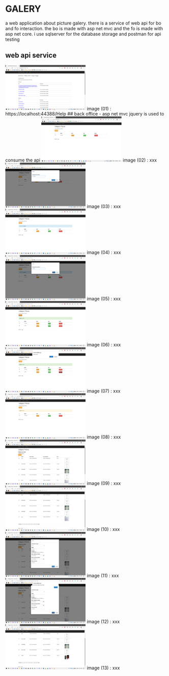 # GALERY
 a web application about picture galery. there is a service of web api for bo and fo interaction. the bo is made with asp net mvc and the fo is made with asp net core. i use sqlserver for the database storage and postman for api testing
## web api service
<img alt="zulmianah" src="/screenshots/Screenshot%20(234).png" width="50%">
image (01) : https://localhost:44388/Help
## back office - asp net mvc
jquery is used to consume the api
<img alt="zulmianah" src="/screenshots/Screenshot%20(235).png" width="50%">
image (02) : xxx
<img alt="zulmianah" src="/screenshots/Screenshot%20(236).png" width="50%">
image (03) : xxx
<img alt="zulmianah" src="/screenshots/Screenshot%20(237).png" width="50%">
image (04) : xxx
<img alt="zulmianah" src="/screenshots/Screenshot%20(238).png" width="50%">
image (05) : xxx
<img alt="zulmianah" src="/screenshots/Screenshot%20(239).png" width="50%">
image (06) : xxx
<img alt="zulmianah" src="/screenshots/Screenshot%20(240).png" width="50%">
image (07) : xxx
<img alt="zulmianah" src="/screenshots/Screenshot%20(241).png" width="50%">
image (08) : xxx
<img alt="zulmianah" src="/screenshots/Screenshot%20(242).png" width="50%">
image (09) : xxx
<img alt="zulmianah" src="/screenshots/Screenshot%20(244).png" width="50%">
image (10) : xxx
<img alt="zulmianah" src="/screenshots/Screenshot%20(246).png" width="50%">
image (11) : xxx
<img alt="zulmianah" src="/screenshots/Screenshot%20(247).png" width="50%">
image (12) : xxx
<img alt="zulmianah" src="/screenshots/Screenshot%20(248).png" width="50%">
image (13) : xxx
